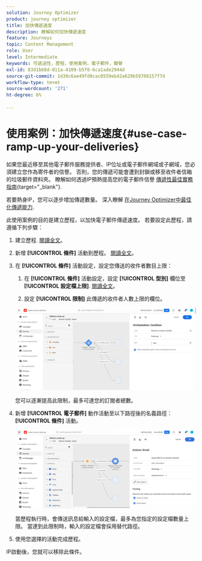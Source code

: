 ```yaml
---
solution: Journey Optimizer
product: journey optimizer
title: 加快傳遞速度
description: 瞭解如何加快傳遞速度
feature: Journeys
topic: Content Management
role: User
level: Intermediate
keywords: 可遞送性，歷程，使用案例，電子郵件，聲譽
exl-id: 83d1b68d-011a-4109-b5f0-6ca1ade2944d
source-git-commit: 1d30c6ae49fd0cac0559eb42a629b59708157f7d
workflow-type: tm+mt
source-wordcount: '271'
ht-degree: 6%

---
```


# 使用案例：加快傳遞速度{#use-case-ramp-up-your-deliveries}

如果您最近移至其他電子郵件服務提供者、IP位址或電子郵件網域或子網域，您必須建立您作為寄件者的信譽。 否則，您的傳遞可能會遭到封鎖或移至收件者信箱的垃圾郵件資料夾。 瞭解如何透過IP預熱提高您的電子郵件信譽 [傳遞性最佳實務指南](https://experienceleague.adobe.com/docs/deliverability-learn/deliverability-best-practice-guide/additional-resources/generic-resources/increase-reputation-with-ip-warming.html?lang=zh-Hant){target="_blank"}.

若要熱身IP，您可以逐步增加傳遞數量。 深入瞭解 [在Journey Optimizer中最佳化傳遞能力](../reports/deliverability.md).

此使用案例的目的是建立歷程，以加快電子郵件傳遞速度。 若要設定此歷程，請遵循下列步驟：

1. 建立歷程. [閱讀全文](journey-gs.md)。

1. 新增 **[!UICONTROL 條件]** 活動到歷程。 [閱讀全文](condition-activity.md)。

1. 在 **[!UICONTROL 條件]** 活動設定，設定您傳送的收件者數目上限：

   1. 在 **[!UICONTROL 條件]** 活動設定，設定 **[!UICONTROL 型別]** 欄位至 **[!UICONTROL 設定檔上限]**. [閱讀全文](condition-activity.md#profile_cap)。

   1. 設定 **[!UICONTROL 限制]** 此傳遞的收件者人數上限的欄位。

   ![](assets/profile-cap-condition.png)

   您可以逐漸提高此限制，最多可達您的訂閱者總數。

1. 新增 **[!UICONTROL 電子郵件]** 動作活動至以下路徑後的名義路徑： **[!UICONTROL 條件]** 活動。

   ![](assets/ramp-up-deliveries-message.png)

   當歷程執行時，會傳送訊息給輸入的設定檔，最多為您指定的設定檔數量上限。 當達到此限制時，輸入的設定檔會採用替代路徑。

1. 使用您選擇的活動完成歷程。

IP啟動後，您就可以移除此條件。
